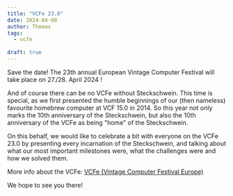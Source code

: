 ```yaml
---
title: "VCFe 23.0"
date: 2024-04-08
author: Thomas
tags:
  - vcfe
  
draft: true
---
```


Save the date! The 23th annual European Vintage Computer Festival will take place on 27./28. April 2024 !

And of course there can be no VCFe without Steckschwein. This time is special, as we first presented the humble beginnings of our (then nameless) favourite homebrew computer at VCF 15.0 in 2014. 
So this year not only marks the 10th anniversary of the Steckschwein, but also the 10th anniversary of the VCFe as being "home" of the Steckschwein.

On this behalf, we would like to celebrate a bit with everyone on the VCFe 23.0 by presenting every incarnation of the Steckschwein, and talking about what our most important milestones were, what the challenges were and how we solved them.

More info about the VCFe:
[VCFe (Vintage Computer Festival Europe)](http://vcfe.org)

We hope to see you there!
